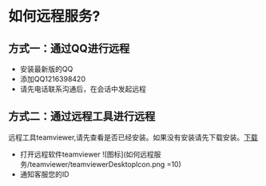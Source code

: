 # 如何远程服务?

## 方式一：通过QQ进行远程

* 安装最新版的QQ
* 添加QQ1216398420
* 请先电话联系沟通后，在会话中发起远程

## 方式二：通过远程工具进行远程

远程工具teamviewer,请先查看是否已经安装。如果没有安装请先下载安装。[下载](ref://assets/TeamViewer_Host_Setup.zip)

* 打开远程软件teamviewer
![图标](如何远程服务/teamviewer/teamviewerDesktopIcon.png =10)
* 通知客服您的ID
